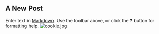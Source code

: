 ## A New Post

Enter text in [Markdown](http://daringfireball.net/projects/markdown/). Use the toolbar above, or click the **?** button for formatting help.
![cookie.jpg]({{site.baseurl}}/cookie.jpg)
